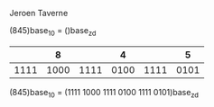 Jeroen Taverne

(845)base<sub>10</sub> = ()base<sub>zd</sub>

|     |  8  |     |  4  |     |  5  | 
|-----|-----|-----|-----|-----|-----|
| 1111| 1000| 1111| 0100| 1111| 0101|

(845)base<sub>10</sub> = (1111 1000 1111 0100 1111 0101)base<sub>zd</sub>

